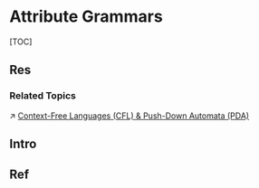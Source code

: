 # Attribute Grammars

[TOC]



## Res
### Related Topics
↗ [Context-Free Languages (CFL) & Push-Down Automata (PDA)](../../../../🧮%20Mathematics/🤼‍♀️%20Mathematical%20Logic%20(Foundations%20of%20Mathematics)/😶‍🌫️%20Theory%20of%20Computation/🍏%20Automata%20Theory%20and%20(Formal)%20Language%20Theory/Context-Free%20Languages%20(CFL)%20&%20Push-Down%20Automata%20(PDA).md)



## Intro



## Ref
